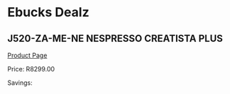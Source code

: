 
# Ebucks Dealz
## J520-ZA-ME-NE NESPRESSO CREATISTA PLUS
[Product Page](https://www.ebucks.com/web/shop/productSelected.do?prodId=1158951703&catId=704984897)

Price: R8299.00

Savings: 


	